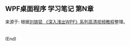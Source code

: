 ## WPF桌面程序 学习笔记 第N章  

来源于: 根据[刘铁猛 《深入浅出WPF》系列高清视频教程](https://www.bilibili.com/video/BV1ht411e7Fe/?spm_id_from=333.1007.top_right_bar_window_custom_collection.content.click&vd_source=db5f224185fdd2c28b4cc762ebce92fe)整理。



### 


```c#

```

(End)